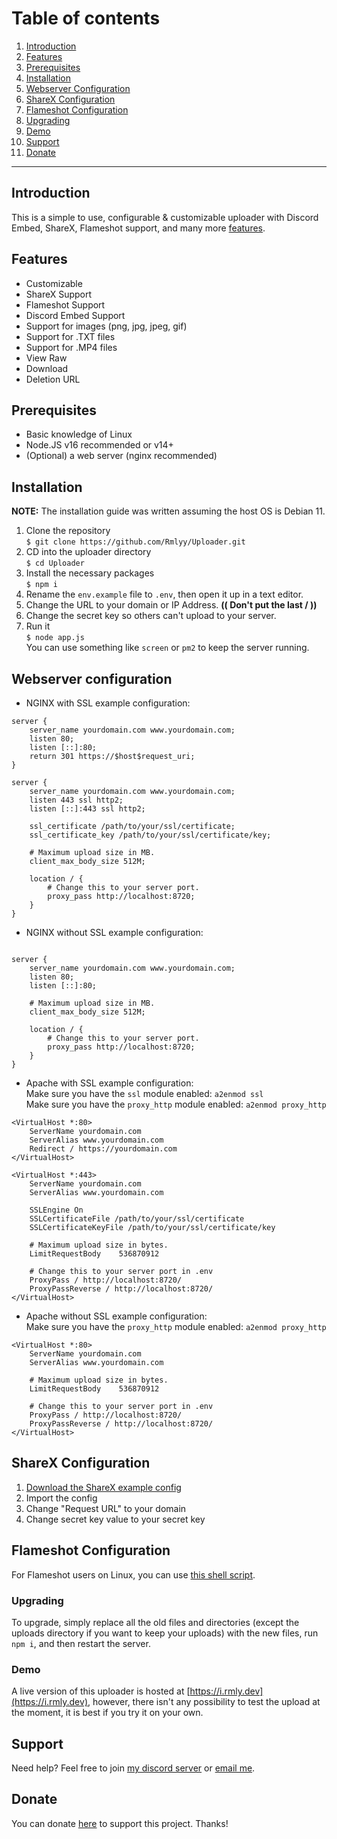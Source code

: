 # Table of contents
1. [Introduction](#introduction)
2. [Features](#features)
3. [Prerequisites](#prerequisites)
4. [Installation](#installation)
5. [Webserver Configuration](#webserver-configuration)
6. [ShareX Configuration](#sharex-configuration)
7. [Flameshot Configuration](#flameshot-configuration)
8. [Upgrading](#upgrading)
9. [Demo](#demo)
10. [Support](#support)
11. [Donate](#donate)
***

## Introduction
This is a simple to use, configurable & customizable uploader with Discord Embed, ShareX, Flameshot support, and many more [features](#features).

## Features
* Customizable
* ShareX Support
* Flameshot Support
* Discord Embed Support
* Support for images (png, jpg, jpeg, gif)
* Support for .TXT files
* Support for .MP4 files
* View Raw
* Download
* Deletion URL

## Prerequisites
* Basic knowledge of Linux
* Node.JS v16 recommended or v14+
* (Optional) a web server (nginx recommended)

## Installation
**NOTE:** The installation guide was written assuming the host OS is Debian 11.

1. Clone the repository  
`$ git clone https://github.com/Rmlyy/Uploader.git`
2. CD into the uploader directory  
`$ cd Uploader`
3. Install the necessary packages  
`$ npm i`
4. Rename the `env.example` file to `.env`, then open it up in a text editor.  
5. Change the URL to your domain or IP Address. **(( Don't put the last / ))**  
6. Change the secret key so others can't upload to your server.   
7. Run it  
`$ node app.js`  
You can use something like `screen` or `pm2` to keep the server running.

## Webserver configuration
* NGINX with SSL example configuration:
```
server {
    server_name yourdomain.com www.yourdomain.com;
    listen 80;
    listen [::]:80;
    return 301 https://$host$request_uri;
}

server {
    server_name yourdomain.com www.yourdomain.com;
    listen 443 ssl http2;
    listen [::]:443 ssl http2;

    ssl_certificate /path/to/your/ssl/certificate;
    ssl_certificate_key /path/to/your/ssl/certificate/key;

    # Maximum upload size in MB.
    client_max_body_size 512M;

    location / {
        # Change this to your server port.
        proxy_pass http://localhost:8720;
    }
}
```
* NGINX without SSL example configuration:
```

server {
    server_name yourdomain.com www.yourdomain.com;
    listen 80;
    listen [::]:80;

    # Maximum upload size in MB.
    client_max_body_size 512M;

    location / {
        # Change this to your server port.
        proxy_pass http://localhost:8720;
    }
}
```

* Apache with SSL example configuration:  
Make sure you have the `ssl` module enabled: `a2enmod ssl`   
Make sure you have the `proxy_http` module enabled: `a2enmod proxy_http`  
```
<VirtualHost *:80>
    ServerName yourdomain.com
    ServerAlias www.yourdomain.com
    Redirect / https://yourdomain.com
</VirtualHost>

<VirtualHost *:443>
    ServerName yourdomain.com
    ServerAlias www.yourdomain.com
    
    SSLEngine On
    SSLCertificateFile /path/to/your/ssl/certificate
    SSLCertificateKeyFile /path/to/your/ssl/certificate/key

    # Maximum upload size in bytes.
    LimitRequestBody    536870912

    # Change this to your server port in .env
    ProxyPass / http://localhost:8720/
    ProxyPassReverse / http://localhost:8720/
</VirtualHost>
```
* Apache without SSL example configuration:  
Make sure you have the `proxy_http` module enabled: `a2enmod proxy_http`  
```
<VirtualHost *:80>
    ServerName yourdomain.com
    ServerAlias www.yourdomain.com

    # Maximum upload size in bytes.
    LimitRequestBody    536870912

    # Change this to your server port in .env
    ProxyPass / http://localhost:8720/
    ProxyPassReverse / http://localhost:8720/
</VirtualHost>
```
## ShareX Configuration  
1. [Download the ShareX example config](https://dl.rmly.dev/config.sxcu)  
2. Import the config  
3. Change "Request URL" to your domain  
4. Change secret key value to your secret key  

## Flameshot Configuration
For Flameshot users on Linux, you can use [this shell script](https://gist.github.com/Rmlyy/3d712dd1d5ed75416746f7657b3819fb).

### Upgrading
To upgrade, simply replace all the old files and directories (except the uploads directory if you want to keep your uploads) with the new files, run `npm i`, and then restart the server.

### Demo
A live version of this uploader is hosted at [https://i.rmly.dev](https://i.rmly.dev), however, there isn't any possibility to test the upload at the moment, it is best if you try it on your own.

## Support
Need help? Feel free to join [my discord server](https://discord.rmly.dev) or [email me](mailto:hello@rmly.dev).

## Donate
You can donate [here](https://paypal.me/Rmlyy) to support this project. Thanks!

